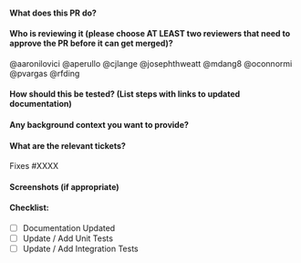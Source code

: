 #### What does this PR do?

#### Who is reviewing it (please choose AT LEAST two reviewers that need to approve the PR before it can get merged)?
@aaronilovici
@aperullo
@cjlange
@josephthweatt
@mdang8
@oconnormi
@pvargas
@rfding

#### How should this be tested? (List steps with links to updated documentation)

#### Any background context you want to provide?

#### What are the relevant tickets?
Fixes #XXXX

#### Screenshots (if appropriate)

#### Checklist:
- [ ] Documentation Updated
- [ ] Update / Add Unit Tests
- [ ] Update / Add Integration Tests